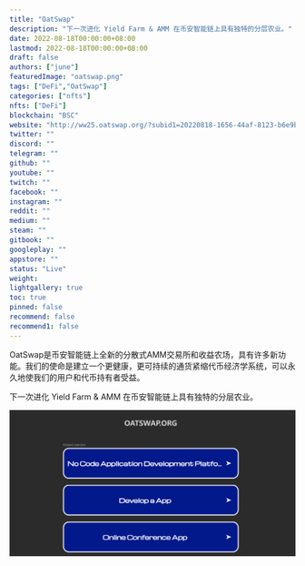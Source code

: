 ```yaml
---
title: "OatSwap"
description: "下一次进化 Yield Farm & AMM 在币安智能链上具有独特的分层农业。"
date: 2022-08-18T00:00:00+08:00
lastmod: 2022-08-18T00:00:00+08:00
draft: false
authors: ["june"]
featuredImage: "oatswap.png"
tags: ["DeFi","OatSwap"]
categories: ["nfts"]
nfts: ["DeFi"]
blockchain: "BSC"
website: "http://ww25.oatswap.org/?subid1=20220818-1656-44af-8123-b6e9bd3b0745"
twitter: ""
discord: ""
telegram: ""
github: ""
youtube: ""
twitch: ""
facebook: ""
instagram: ""
reddit: ""
medium: ""
steam: ""
gitbook: ""
googleplay: ""
appstore: ""
status: "Live"
weight: 
lightgallery: true
toc: true
pinned: false
recommend: false
recommend1: false
---
```


OatSwap是币安智能链上全新的分散式AMM交易所和收益农场，具有许多新功能。我们的使命是建立一个更健康，更可持续的通货紧缩代币经济学系统，可以永久地使我们的用户和代币持有者受益。

下一次进化 Yield Farm & AMM 在币安智能链上具有独特的分层农业。

![币安智能链](09.png)
